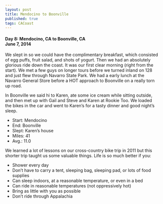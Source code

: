 ```yaml
---
layout: post
title: Mendocino to Boonville
published: true
tags: CACoast
---
```

#### Day 8: Mendocino, CA to Boonville, CA<br>June 7, 2014
We slept in so we could have the complimentary breakfast, which
consisted of egg puffs, fruit salad, and shots of yogurt. Then we had an
absolutely glorious ride down the coast. It was our first clear morning
(right from the start). We met a few guys on longer tours before we
turned inland on 128 and just flew through Navarro State Park. We had a
early lunch at the Navarro General Store before a HOT approach to
Boonville on a really torn up road. 

In Boonville we said hi to Karen, ate some ice cream while sitting
outside, and then met up with Gail and Steve and Karen at Rookie Too. We
loaded the bikes in the car and went to Karen’s for a tasty dinner and
good night’s sleep. 

* Start: Mendocino
* End: Boonville
* Slept: Karen’s house
* Miles: 41
* Avg.: 11.0


We learned a lot of lessons on our cross-country bike trip in 2011 but
this shorter trip taught us some valuable things.  Life is so much
better if you: 

* Shower every day 
* Don’t have to carry a tent, sleeping bag, sleeping pad, or lots of
  food supplies
* Can sleep indoors, at a reasonable temperature, or even in a bed
* Can ride in reasonable temperatures (not oppressively hot)
* Bring as little with you as possible
* Don’t ride through Appalachia
